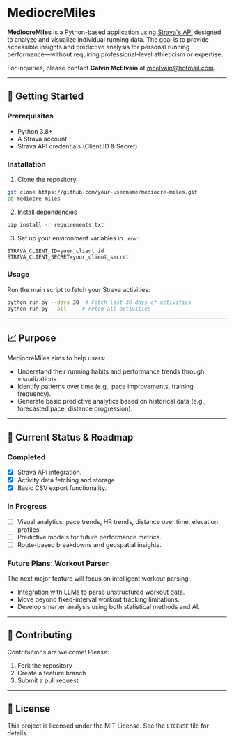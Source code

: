 # MediocreMiles

**MediocreMiles** is a Python-based application using [Strava's API](https://developers.strava.com/) designed to analyze and visualize individual running data. The goal is to provide accessible insights and predictive analysis for personal running performance—without requiring professional-level athleticism or expertise.

For inquiries, please contact **Calvin McElvain** at [mcelvain@hotmail.com](mailto:mcelvain@hotmail.com).

---

## :rocket: Getting Started

### Prerequisites

- Python 3.8+
- A Strava account
- Strava API credentials (Client ID & Secret)

### Installation

1. Clone the repository

```bash
git clone https://github.com/your-username/mediocre-miles.git
cd mediocre-miles
```

2. Install dependencies

```bash
pip install -r requirements.txt
```

3. Set up your environment variables in `.env`:

```
STRAVA_CLIENT_ID=your_client_id
STRAVA_CLIENT_SECRET=your_client_secret
```

### Usage

Run the main script to fetch your Strava activities:

```bash
python run.py --days 30  # Fetch last 30 days of activities
python run.py --all     # Fetch all activities
```

---

## :chart_with_upwards_trend: Purpose

MediocreMiles aims to help users:

- Understand their running habits and performance trends through visualizations.
- Identify patterns over time (e.g., pace improvements, training frequency).
- Generate basic predictive analytics based on historical data (e.g., forecasted pace, distance progression).

---

## :round_pushpin: Current Status & Roadmap

### Completed

- [X] Strava API integration.
- [X] Activity data fetching and storage.
- [X] Basic CSV export functionality.

### In Progress

- [ ] Visual analytics: pace trends, HR trends, distance over time, elevation profiles.
- [ ] Predictive models for future performance metrics.
- [ ] Route-based breakdowns and geospatial insights.

### Future Plans: Workout Parser

The next major feature will focus on intelligent workout parsing:
- Integration with LLMs to parse unstructured workout data.
- Move beyond fixed-interval workout tracking limitations.
- Develop smarter analysis using both statistical methods and AI.

---

## :memo: Contributing

Contributions are welcome! Please:

1. Fork the repository
2. Create a feature branch
3. Submit a pull request

---

## :page_facing_up: License

This project is licensed under the MIT License. See the `LICENSE` file for details.
